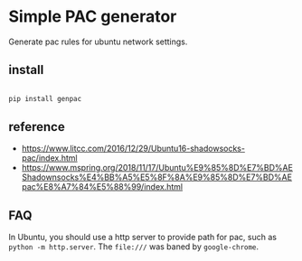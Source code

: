# Simple PAC generator

Generate pac rules for ubuntu network settings.


## install


```bash

pip install genpac

```


## reference

- https://www.litcc.com/2016/12/29/Ubuntu16-shadowsocks-pac/index.html
- https://www.mspring.org/2018/11/17/Ubuntu%E9%85%8D%E7%BD%AEShadownsocks%E4%BB%A5%E5%8F%8A%E9%85%8D%E7%BD%AEpac%E8%A7%84%E5%88%99/index.html

<!--第一个有点问题，第二个才对。-->

## FAQ

In Ubuntu, you should use a http server to provide path for pac, such as `python -m http.server`.
The `file:///` was baned by `google-chrome`.
